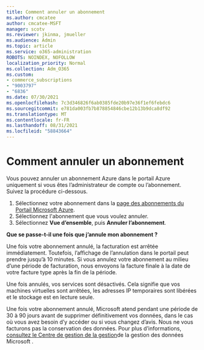 ```yaml
---
title: Comment annuler un abonnement
ms.author: cmcatee
author: cmcatee-MSFT
manager: scotv
ms.reviewer: jkinma, jmueller
ms.audience: Admin
ms.topic: article
ms.service: o365-administration
ROBOTS: NOINDEX, NOFOLLOW
localization_priority: Normal
ms.collection: Adm_O365
ms.custom:
- commerce_subscriptions
- "9003797"
- "6836"
ms.date: 07/30/2021
ms.openlocfilehash: 7c3d346826f6ab0385fde20b97e36f1ef6febdc6
ms.sourcegitcommit: e781da003fb7b878854846cbe12b13b9dca8df92
ms.translationtype: MT
ms.contentlocale: fr-FR
ms.lasthandoff: 08/31/2021
ms.locfileid: "58843664"
---
```

# <a name="how-to-cancel-a-subscription"></a>Comment annuler un abonnement

Vous pouvez annuler un abonnement Azure dans le portail Azure uniquement si vous êtes l’administrateur de compte ou l’abonnement. Suivez la procédure ci-dessous.

1. Sélectionnez votre abonnement dans la [page des abonnements du Portail Microsoft Azure](https://ms.portal.azure.com/#blade/Microsoft_Azure_Billing/SubscriptionsBlade).
2. Sélectionnez l'abonnement que vous voulez annuler.
3. Sélectionnez **Vue d’ensemble**, puis **Annuler l’abonnement**.

**Que se passe-t-il une fois que j’annule mon abonnement ?**

Une fois votre abonnement annulé, la facturation est arrêtée immédiatement. Toutefois, l’affichage de l’annulation dans le portail peut prendre jusqu’à 10 minutes. Si vous annulez votre abonnement au milieu d’une période de facturation, nous envoyons la facture finale à la date de votre facture type après la fin de la période.

Une fois annulés, vos services sont désactivés. Cela signifie que vos machines virtuelles sont arrêtées, les adresses IP temporaires sont libérées et le stockage est en lecture seule.

Une fois votre abonnement annulé, Microsoft atend pendant une période de 30 à 90 jours avant de supprimer définitivement vos données, dans le cas où vous avez besoin d’y accéder ou si vous changez d’avis. Nous ne vous facturons pas la conservation des données. Pour plus d’informations, [consultez le Centre de gestion de la gestion](https://www.microsoft.com/trust-center/privacy/data-management#leave)de la gestion des données Microsoft .

